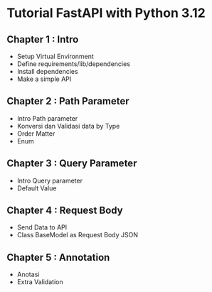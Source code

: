 # Tutorial FastAPI with Python 3.12

## Chapter 1 : Intro
- Setup Virtual Environment
- Define requirements/lib/dependencies
- Install dependencies
- Make a simple API

## Chapter 2 : Path Parameter
- Intro Path parameter
- Konversi dan Validasi data by Type
- Order Matter
- Enum

## Chapter 3 : Query Parameter
- Intro Query parameter
- Default Value

## Chapter 4 : Request Body
- Send Data to API
- Class BaseModel as Request Body JSON

## Chapter 5 : Annotation
- Anotasi
- Extra Validation